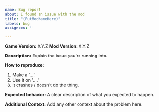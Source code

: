 ```yaml
---
name: Bug report
about: I found an issue with the mod
title: "(PutModNameHere)"
labels: bug
assignees: ''

---
```


**Game Version:** X.Y.Z
**Mod Version:** X.Y.Z

**Description:**
Explain the issue you're running into.

**How to reproduce:**
1. Make a '....'
2. Use it on '....'
3. It crashes / doesn't do the thing.

**Expected behavior:**
A clear description of what you expected to happen.

**Additional Context:**
Add any other context about the problem here.
